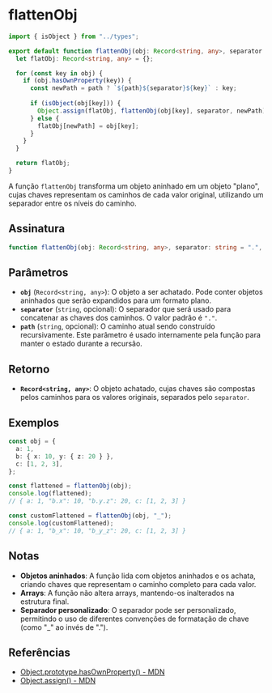 # flattenObj

```typescript
import { isObject } from "../types";

export default function flattenObj(obj: Record<string, any>, separator: string = ".", path: string = ''): Record<string, any> {
  let flatObj: Record<string, any> = {};

  for (const key in obj) {
    if (obj.hasOwnProperty(key)) {
      const newPath = path ? `${path}${separator}${key}` : key;
      
      if (isObject(obj[key])) {
        Object.assign(flatObj, flattenObj(obj[key], separator, newPath));
      } else {
        flatObj[newPath] = obj[key];
      }
    }
  }

  return flatObj;
}
```

A função `flattenObj` transforma um objeto aninhado em um objeto "plano", cujas chaves representam os caminhos de cada valor original, utilizando um separador entre os níveis do caminho.

## Assinatura

```typescript
function flattenObj(obj: Record<string, any>, separator: string = ".", path: string = ''): Record<string, any>;
```

## Parâmetros

- **`obj`** (`Record<string, any>`): O objeto a ser achatado. Pode conter objetos aninhados que serão expandidos para um formato plano.
- **`separator`** (`string`, opcional): O separador que será usado para concatenar as chaves dos caminhos. O valor padrão é `"."`.
- **`path`** (`string`, opcional): O caminho atual sendo construído recursivamente. Este parâmetro é usado internamente pela função para manter o estado durante a recursão.

## Retorno

- **`Record<string, any>`**: O objeto achatado, cujas chaves são compostas pelos caminhos para os valores originais, separados pelo `separator`.

## Exemplos

```typescript
const obj = {
  a: 1,
  b: { x: 10, y: { z: 20 } },
  c: [1, 2, 3],
};

const flattened = flattenObj(obj);
console.log(flattened);
// { a: 1, "b.x": 10, "b.y.z": 20, c: [1, 2, 3] }

const customFlattened = flattenObj(obj, "_");
console.log(customFlattened);
// { a: 1, "b_x": 10, "b_y_z": 20, c: [1, 2, 3] }
```

## Notas

- **Objetos aninhados**: A função lida com objetos aninhados e os achata, criando chaves que representam o caminho completo para cada valor.
- **Arrays**: A função não altera arrays, mantendo-os inalterados na estrutura final.
- **Separador personalizado**: O separador pode ser personalizado, permitindo o uso de diferentes convenções de formatação de chave (como "_" ao invés de ".").

## Referências

- [Object.prototype.hasOwnProperty() - MDN](https://developer.mozilla.org/en-US/docs/Web/JavaScript/Reference/Global_Objects/Object/hasOwnProperty)
- [Object.assign() - MDN](https://developer.mozilla.org/en-US/docs/Web/JavaScript/Reference/Global_Objects/Object/assign)